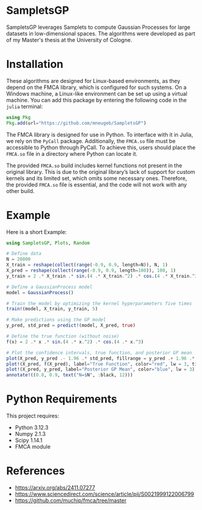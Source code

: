 # SampletsGP

SampletsGP leverages Samplets to compute Gaussian Processes for large datasets in low-dimensional spaces. The algorithms were developed as part of my Master's thesis at the University of Cologne.

# Installation

These algorithms are designed for Linux-based environments, as they depend on the FMCA library, which is configured for such systems. On a Windows machine, a Linux-like environment can be set up using a virtual machine. You can add this package by entering the following code in the ```julia``` terminal:

```julia
using Pkg
Pkg.add(url="https://github.com/mneugeb/SampletsGP")
```
The FMCA library is designed for use in Python. To interface with it in Julia, we rely on the ```PyCall``` package. Additionally, the ```FMCA.so``` file must be accessible to Python through PyCall. To achieve this, users should place the  ```FMCA.so``` file in a directory where Python can locate it. 

The provided ```FMCA.so``` build includes kernel functions not present in the original library. This is due to the original library’s lack of support for custom kernels and its limited set, which omits some necessary ones. Therefore, the provided ```FMCA.so``` file is essential, and the code will not work with any other build.

# Example
Here is a short Example:
```julia
using SampletsGP, Plots, Random

# Define data
N = 20000
X_train = reshape(collect(range(-0.9, 0.9, length=N)), N, 1)
X_pred = reshape(collect(range(-0.9, 0.9, length=100)), 100, 1)
y_train = 2 .* X_train .* sin.(4 .* X_train.^2) .* cos.(4 .* X_train.^3) + randn(N)

# Define a GaussianProcess model
model = GaussianProcess()

# Train the model by optimizing the kernel hyperparameters five times
train!(model, X_train, y_train, 5)

# Make predictions using the GP model
y_pred, std_pred = predict!(model, X_pred, true)

# Define the true function (without noise)
f(x) = 2 .* x .* sin.(4 .* x.^2) .* cos.(4 .* x.^3)

# Plot the confidence intervals, true function, and posterior GP mean
plot(X_pred, y_pred .- 1.96 .* std_pred, fillrange = y_pred .+ 1.96 .* std_pred, fillalpha=0.5, label="95% confidence interval", lw=0, color=:cyan, ylims=(-1, 1))
plot!(X_pred, f(X_pred), label="True Function", color="red", lw = 3, title="Gaussian Process Regression via Samplets", xlabel="x", ylabel="y", legendfont=font(9), tickfont=font(9))
plot!(X_pred, y_pred, label="Posterior GP Mean", color="blue", lw = 3)
annotate!((0.8, 0.9, text("N=$N", :black, 12)))
```

# Python Requirements
This project requires:
* Python 3.12.3
* Numpy 2.1.3
* Scipy 1.14.1
* FMCA module

# References
* https://arxiv.org/abs/2411.07277
* https://www.sciencedirect.com/science/article/pii/S0021999122006799
* https://github.com/muchip/fmca/tree/master
